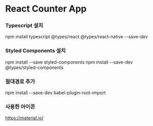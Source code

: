 # React Counter App


### Typescript 설치
npm install typescript @types/react @types/react-native --save-dev

### Styled Components 설치
npm install --save styled-components
npm install --save-dev @types/styled-components

### 절대경로  추가
npm install --save-dev babel-plugin-root-import

### 사용한 아이콘
https://material.io/

